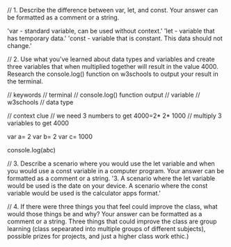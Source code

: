 // 1. Describe the difference between var, let, and const. Your answer can be formatted as a comment or a string.

'var - standard variable, can be used without context.'
'let - variable that has temporary data.'
'const - variable that is constant. This data should not change.'

// 2. Use what you've learned about data types and variables and create three variables that when multiplied together will result in the value 4000. Research the console.log() function on w3schools to output your result in the terminal.

// keywords
// terminal
// console.log() function output
// variable
// w3schools
// data type

// context clue
// we need 3 numbers to get 4000=2* 2* 1000
// multiply 3 variables to get 4000

var a= 2
var b= 2
var c= 1000

console.log(a*b*c)


// 3. Describe a scenario where you would use the let variable and when you would use a const variable in a computer program. Your answer can be formatted as a comment or a string.
'3. A scenario where the let variable would be used is the date on your device. A scenario where the const variable would be used is the calculator apps format.' 

// 4. If there were three things you that feel could improve the class, what would those things be and why? Your answer can be formatted as a comment or a string.
Three things that could improve the class are group learning (class sepearated into multiple groups of different subjects), possible prizes for projects, and just a higher class work ethic.)
